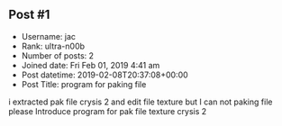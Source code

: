## Post #1
- Username: jac
- Rank: ultra-n00b
- Number of posts: 2
- Joined date: Fri Feb 01, 2019 4:41 am
- Post datetime: 2019-02-08T20:37:08+00:00
- Post Title: program for paking file

i extracted pak file crysis 2 and edit file texture    but I can not paking file    
please Introduce program for pak file texture crysis 2
